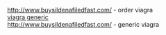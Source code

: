 http://www.buysildenafiledfast.com/ - order viagra   
<a href=http://www.buysildenafiledfast.com/>viagra generic</a>   
http://www.buysildenafiledfast.com/ - generic viagra